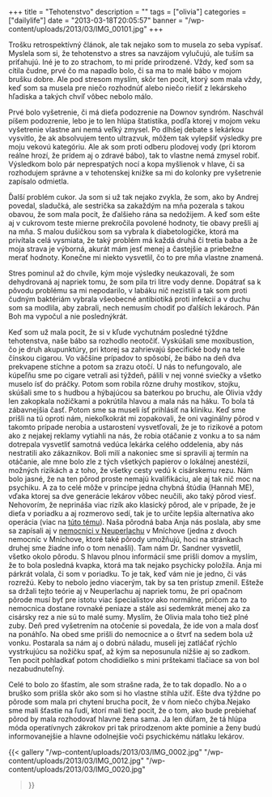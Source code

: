 +++
title = "Tehotenstvo"
description = ""
tags = ["olivia"]
categories = ["dailylife"]
date = "2013-03-18T20:05:57"
banner = "/wp-content/uploads/2013/03/IMG_00101.jpg"
+++

Trošku retrospektívný článok, ale tak nejako som to musela zo seba vypísať. Myslela som si, že
tehotenstvo a stres sa navzájom vylučujú, ale tuším sa priťahujú. Iné je to zo strachom, to mi príde prirodzené. Vždy, keď som sa cítila čudne, prvé čo ma napadlo
bolo, či sa ma to malé bábo v mojom brušku dobre. Ale pod stresom myslím, skôr ten pocit, ktorý som
mala vždy, keď som sa musela pre niečo rozhodnúť alebo niečo riešiť z lekárskeho hľadiska a takých
chvíľ vôbec nebolo málo.

Prvé bolo vyšetrenie, či má dieťa podozrenie na Downov syndróm. Naschvál píšem podozrenie, lebo je
to len hlúpa štatistika, podľa ktorej v mojom veku vyšetrenie vlastne ani nemá veľký zmysel. Po
dlhšej debate s lekárkou vysvitlo, že ak absolvujem tento ultrazvuk, môžem tak vylepšiť výsledky
pre moju vekovú kategóriu. Ale ak som proti odberu plodovej vody (pri ktorom reálne hrozí, že
prídem aj o zdravé bábo), tak to vlastne nemá zmysel robiť. Výsledkom bolo pár neprespatých nocí a
kopa myšlienok v hlave, či sa rozhodujem správne a v tehotenskej knižke sa mi do kolonky pre
vyšetrenie zapísalo odmietla.

Ďalší problém cukor. Ja som si už tak nejako zvykla, že som, ako by Andrej povedal, sladučká, ale
sestrička sa zakaždým na mňa pozerala s takou obavou, že som mala pocit, že ďalšieho rána sa
nedožijem. A keď som ešte aj v cukrovom teste mierne prekročila povolené hodnoty, tie obavy prešli
aj na mňa. S malou dušičkou som sa vybrala k diabetologičke, ktorá ma privítala celá vysmiata, že
taký problém má každá druhá či tretia baba a že moja strava je výborná, akurát mám jesť menej a
častejšie a priebežne merať hodnoty. Konečne mi niekto vysvetlil, čo to pre mňa vlastne znamená.

Stres pominul až do chvíle, kým moje výsledky neukazovali, že som dehydrovaná aj napriek tomu, že
som pila tri litre vody denne. Dopátrať sa k pôvodu problému sa mi nepodarilo, v labáku nič
nezistili a tak som proti čudným baktériám vybrala všeobecné antibiotiká proti infekcií a v duchu
som sa modlila, aby zabrali, nech nemusím chodiť po ďalších lekároch. Pán Boh ma vypočul a nie
poslednýkrát.

Keď
som
už
mala
pocit,
že
si
v
kľude
vychutnám
posledné
týždne
tehotenstva,
naše
bábo
sa
rozhodlo
neotočiť.
Vyskúšali
sme
moxibustion,
čo
je
druh
akupunktúry,
pri
ktorej
sa
zahrievajú
špecifické
body
na
tele
čínskou
cigarou.
Vo
väčšine
prípadov
to
spôsobí,
že
bábo
na
deň
dva
prekvapene
stíchne
a
potom
sa
zrazu
otočí.
U
nás
to
nefungovalo,
ale
kúpeľňu
sme
po
cigare
vetrali
asi
týždeň,
pálili
v
nej
vonné
sviečky
a
všetko
muselo
ísť
do
práčky.
Potom
som
robila
rôzne
druhy
mostíkov,
stojku,
skúšali
sme
to
s
hudbou
a
hýbajúcou
sa
baterkou
po
bruchu,
ale
Olivia
vždy
len
zakopkala
nožičkami
a
pokrútila
hlavou
a
mala
nás
na
háku.
To
bola
tá
zábavnejšia
časť.
Potom
sme
sa
museli
ísť
prihlásiť
na
kliniku.
Keď
sme
prišli
na
tú
oproti
nám,
niekoľkokrát
mi
zopakovali,
že
oni
vaginálny
pôrod
v
takomto
prípade
nerobia
a
ustarostení
vysvetľovali,
že
je
to
rizikové
a
potom
ako
z
nejakej
reklamy
vytiahli
na
nás,
že
robia
otáčanie
z
vonku
a
to
sa
nám
dotrepala
vysvetliť
samotná
vedúca
lekárka
celého
oddelenia,
aby
nás
nestratili
ako
zákaznikov.
Boli
milí
a
nakoniec
sme
si
spravili
aj
termín
na
otáčanie,
ale
mne
bolo
zle
z
tých
všetkých
papierov
o
lokálnej
anestézií,
možných
rizikách
a
z
toho,
že
všetky
cesty
vedú
k
cisárskemu
rezu.
Nám
bolo
jasné,
že
na
ten
pôrod
proste
nemajú
kvalifikáciu,
ale
aj
tak
nič
moc
na
psychiku.
A
za
to
celé
môže
v
princípe
jedna
chybná
štúdia
(Hannah
ME),
vďaka
ktorej
sa
dve
generácie
lekárov
vôbec
neučili,
ako
taký
pôrod
viesť.
Nehovorím,
že
neprináša
viac
rizík
ako
klasický
pôrod,
ale
v
prípade,
že
je
dieťa
v
poriadku
a
aj
rozmerovo
sedí,
tak
je
to
určite
lepšia
alternatíva
ako
operácia
(viac
na
<a
title="vaginal
breech
birth"
href="http://www.inamay.com/article/undervalued-art-vaginal-breech-birth-skill-every-birth-attendant-should-learn" target="_blank">túto tému</a>). Naša pôrodná baba Anja nás poslala, aby sme sa zapísali aj v <a title="Klinikum Neuperlach" href="http://www.klinikum-muenchen.de/kliniken-zentren/neuperlach/fachbereiche-kn/frauenklinik/geburtshilfe/" target="_blank">nemocnici v Neuperlachu</a> v Mníchove (jedna z dvoch nemocníc v Mníchove, ktoré také pôrody umožňujú, hoci na stránkach druhej sme žiadne info o tom nenašli). Tam nám Dr. Sandner vysvetlil, všetko okolo pôrodu. S hlavou plnou informácií sme prišli domov a myslím, že to bola posledná kvapka, ktorá ma tak nejako psychicky položila. Anja mi párkrát volala, či som v poriadku. To je tak, keď vám nie je jedno, či vás rozrežú. Keby to nebolo jedno viacerým, tak by sa ten prístup zmenil. Ešteže sa držali tejto teórie aj v Neuperlachu aj napriek tomu, že pri opačnom pôrode musí byť pre istotu viac špecialistov ako normálne, pričom za to nemocnica dostane rovnaké peniaze a stále asi sedemkrát menej ako za cisársky rez a nie sú to malé sumy. Myslím, že Olivia mala toho tiež plné zuby. Deň pred vyšetrením na otočenie si povedala, že ide von a mala dosť na ponáhľo. Na obed sme prišli do nemocnice a o štvrť na sedem bola už vonku. Postarala sa nám aj o dobrú náladu, museli jej zatláčať rýchlo vystrkujúcu sa nožičku spať, až kým sa neposunula nižšie aj so zadkom. Ten pocit pohladkať potom chodidielko s mini prštekami tlačiace sa von bol nezabudnuteľný.

Celé to bolo zo šťastím, ale som strašne rada, že to tak dopadlo. No a o bruško som prišla skôr ako
som si ho vlastne stihla užiť. Ešte dva týždne po pôrode som mala pri chytení brucha pocit, že v
ňom niečo chýba.Nejako sme mali šťastie na ľudí, ktorí mali tiež pocit, že o tom, ako bude
prebiehať pôrod by mala rozhodovať hlavne žena sama. Ja len dúfam, že tá hlúpa móda operatívnych
zákrokov pri tak prirodzenom akte pominie a ženy budú informovanejšie a hlavne odolnejšie voči
psychickému nátlaku lekárov.

{{< gallery
    "/wp-content/uploads/2013/03/IMG_0002.jpg"
    "/wp-content/uploads/2013/03/IMG_0012.jpg"
    "/wp-content/uploads/2013/03/IMG_0020.jpg"
>}}
